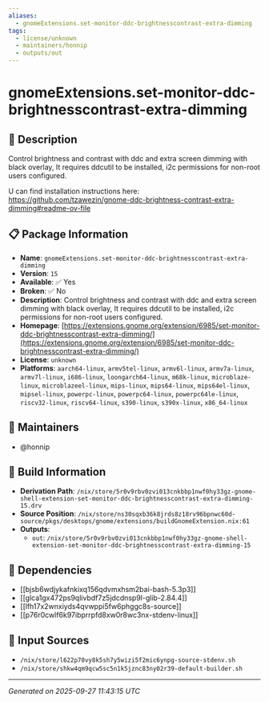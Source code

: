 ```yaml
---
aliases:
  - gnomeExtensions.set-monitor-ddc-brightnesscontrast-extra-dimming
tags:
  - license/unknown
  - maintainers/honnip
  - outputs/out
---
```


# gnomeExtensions.set-monitor-ddc-brightnesscontrast-extra-dimming

## 📝 Description

Control brightness and contrast with ddc and extra screen dimming with black overlay, It requires ddcutil to be installed, i2c permissions for non-root users configured.

U can find installation instructions here:  https://github.com/tzawezin/gnome-ddc-brightness-contrast-extra-dimming#readme-ov-file

## 📋 Package Information

- **Name**: `gnomeExtensions.set-monitor-ddc-brightnesscontrast-extra-dimming`
- **Version**: `15`
- **Available**: ✅ Yes
- **Broken**: ✅ No
- **Description**: Control brightness and contrast with ddc and extra screen dimming with black overlay, It requires ddcutil to be installed, i2c permissions for non-root users configured.
- **Homepage**: [https://extensions.gnome.org/extension/6985/set-monitor-ddc-brightnesscontrast-extra-dimming/](https://extensions.gnome.org/extension/6985/set-monitor-ddc-brightnesscontrast-extra-dimming/)
- **License**: `unknown`
- **Platforms**: `aarch64-linux`, `armv5tel-linux`, `armv6l-linux`, `armv7a-linux`, `armv7l-linux`, `i686-linux`, `loongarch64-linux`, `m68k-linux`, `microblaze-linux`, `microblazeel-linux`, `mips-linux`, `mips64-linux`, `mips64el-linux`, `mipsel-linux`, `powerpc-linux`, `powerpc64-linux`, `powerpc64le-linux`, `riscv32-linux`, `riscv64-linux`, `s390-linux`, `s390x-linux`, `x86_64-linux`
## 👥 Maintainers

- @honnip


## 🔧 Build Information

- **Derivation Path**: `/nix/store/5r0v9rbv0zvi013cnkbbp1nwf0hy33gz-gnome-shell-extension-set-monitor-ddc-brightnesscontrast-extra-dimming-15.drv`
- **Source Position**: `/nix/store/ns30sqxb36k8jrds8z18rv96bpnwc60d-source/pkgs/desktops/gnome/extensions/buildGnomeExtension.nix:61`
- **Outputs**:
  - `out`:  `/nix/store/5r0v9rbv0zvi013cnkbbp1nwf0hy33gz-gnome-shell-extension-set-monitor-ddc-brightnesscontrast-extra-dimming-15`

## 🔗 Dependencies

- [[bjsb6wdjykafnkixq156qdvmxhsm2bai-bash-5.3p3]]
- [[glca1gx472ps9qlivbdf7z5jdcdnsp9l-glib-2.84.4]]
- [[lfh17x2wnxiyds4qvwppi5fw6phggc8s-source]]
- [[p76r0cwlf6k97ibprrpfd8xw0r8wc3nx-stdenv-linux]]

## 📁 Input Sources

- `/nix/store/l622p70vy8k5sh7y5wizi5f2mic6ynpg-source-stdenv.sh`
- `/nix/store/shkw4qm9qcw5sc5n1k5jznc83ny02r39-default-builder.sh`

---
*Generated on 2025-09-27 11:43:15 UTC*
